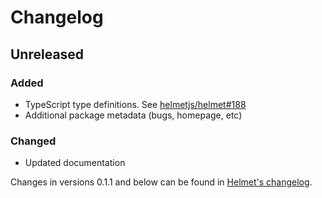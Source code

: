 # Changelog

## Unreleased
### Added
- TypeScript type definitions. See [helmetjs/helmet#188](https://github.com/helmetjs/helmet/issues/188)
- Additional package metadata (bugs, homepage, etc)

### Changed
- Updated documentation

Changes in versions 0.1.1 and below can be found in [Helmet's changelog](https://github.com/helmetjs/helmet/blob/master/CHANGELOG.md).
